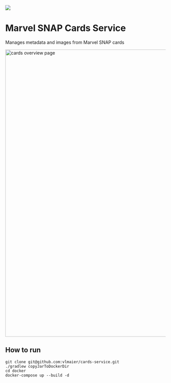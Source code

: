 ![](https://github.com/vlmaier/cards-service/actions/workflows/build.yml/badge.svg)

# Marvel SNAP Cards Service

Manages metadata and images from Marvel SNAP cards

<p float="left">
  <img src="https://user-images.githubusercontent.com/18353152/209874448-071e1786-9409-4fb4-8854-c49290e08ca0.png" width="900" alt="cards overview page"/>
</p>

## How to run

    git clone git@github.com:vlmaier/cards-service.git
    ./gradlew copyJarToDockerDir
    cd docker
    docker-compose up --build -d
